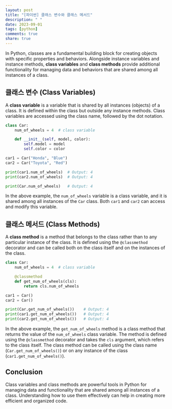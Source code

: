 ```yaml
---
layout: post
title: "[파이썬] 클래스 변수와 클래스 메서드"
description: " "
date: 2023-09-01
tags: [python]
comments: true
share: true
---
```


In Python, classes are a fundamental building block for creating objects with specific properties and behaviors. Alongside instance variables and instance methods, **class variables** and **class methods** provide additional functionality for managing data and behaviors that are shared among all instances of a class.

## 클래스 변수 (Class Variables)

A **class variable** is a variable that is shared by all instances (objects) of a class. It is defined within the class but outside any instance methods. Class variables are accessed using the class name, followed by the dot notation.

```python
class Car:
    num_of_wheels = 4  # class variable

    def __init__(self, model, color):
        self.model = model
        self.color = color

car1 = Car("Honda", "Blue")
car2 = Car("Toyota", "Red")

print(car1.num_of_wheels)  # Output: 4
print(car2.num_of_wheels)  # Output: 4

print(Car.num_of_wheels)   # Output: 4
```

In the above example, the `num_of_wheels` variable is a class variable, and it is shared among all instances of the `Car` class. Both `car1` and `car2` can access and modify this variable.

## 클래스 메서드 (Class Methods)

A **class method** is a method that belongs to the class rather than to any particular instance of the class. It is defined using the `@classmethod` decorator and can be called both on the class itself and on the instances of the class.

```python
class Car:
    num_of_wheels = 4  # class variable

    @classmethod
    def get_num_of_wheels(cls):
        return cls.num_of_wheels

car1 = Car()
car2 = Car()

print(Car.get_num_of_wheels())    # Output: 4
print(car1.get_num_of_wheels())   # Output: 4
print(car2.get_num_of_wheels())   # Output: 4
```

In the above example, the `get_num_of_wheels` method is a class method that returns the value of the `num_of_wheels` class variable. The method is defined using the `@classmethod` decorator and takes the `cls` argument, which refers to the class itself. The class method can be called using the class name (`Car.get_num_of_wheels()`) or on any instance of the class (`car1.get_num_of_wheels()`).

## Conclusion

Class variables and class methods are powerful tools in Python for managing data and functionality that are shared among all instances of a class. Understanding how to use them effectively can help in creating more efficient and organized code.